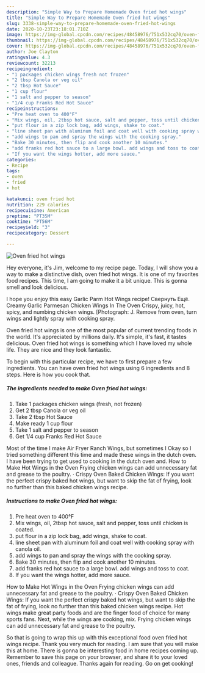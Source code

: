 ```yaml
---
description: "Simple Way to Prepare Homemade Oven fried hot wings"
title: "Simple Way to Prepare Homemade Oven fried hot wings"
slug: 3338-simple-way-to-prepare-homemade-oven-fried-hot-wings
date: 2020-10-23T23:18:01.710Z
image: https://img-global.cpcdn.com/recipes/48458976/751x532cq70/oven-fried-hot-wings-recipe-main-photo.jpg
thumbnail: https://img-global.cpcdn.com/recipes/48458976/751x532cq70/oven-fried-hot-wings-recipe-main-photo.jpg
cover: https://img-global.cpcdn.com/recipes/48458976/751x532cq70/oven-fried-hot-wings-recipe-main-photo.jpg
author: Joe Clayton
ratingvalue: 4.3
reviewcount: 32213
recipeingredient:
- "1 packages chicken wings fresh not frozen"
- "2 tbsp Canola or veg oil"
- "2 tbsp Hot Sauce"
- "1 cup flour"
- "1 salt and pepper to season"
- "1/4 cup Franks Red Hot Sauce"
recipeinstructions:
- "Pre heat oven to 400°F"
- "Mix wings, oil, 2tbsp hot sauce, salt and pepper, toss until chicken is coated."
- "put flour in a zip lock bag, add wings, shake to coat."
- "line sheet pan with aluminum foil and coat well with cooking spray with canola oil."
- "add wings to pan and spray the wings with the cooking spray."
- "Bake 30 minutes, then flip and cook another 10 minutes."
- "add franks red hot sauce to a large bowl. add wings and toss to coat."
- "If you want the wings hotter, add more sauce."
categories:
- Recipe
tags:
- oven
- fried
- hot

katakunci: oven fried hot 
nutrition: 229 calories
recipecuisine: American
preptime: "PT35M"
cooktime: "PT56M"
recipeyield: "3"
recipecategory: Dessert

---
```



![Oven fried hot wings](https://img-global.cpcdn.com/recipes/48458976/751x532cq70/oven-fried-hot-wings-recipe-main-photo.jpg)

Hey everyone, it's Jim, welcome to my recipe page. Today, I will show you a way to make a distinctive dish, oven fried hot wings. It is one of my favorites food recipes. This time, I am going to make it a bit unique. This is gonna smell and look delicious.

I hope you enjoy this easy Garlic Parm Hot Wings recipe! Свернуть Ещё. Creamy Garlic Parmesan Chicken Wings In The Oven Crispy, juicy, hot, spicy, and numbing chicken wings. [Photograph: J. Remove from oven, turn wings and lightly spray with cooking spray.

Oven fried hot wings is one of the most popular of current trending foods in the world. It's appreciated by millions daily. It's simple, it's fast, it tastes delicious. Oven fried hot wings is something which I have loved my whole life. They are nice and they look fantastic.


To begin with this particular recipe, we have to first prepare a few ingredients. You can have oven fried hot wings using 6 ingredients and 8 steps. Here is how you cook that.

<!--inarticleads1-->

##### The ingredients needed to make Oven fried hot wings:

1. Take 1 packages chicken wings (fresh, not frozen)
1. Get 2 tbsp Canola or veg oil
1. Take 2 tbsp Hot Sauce
1. Make ready 1 cup flour
1. Take 1 salt and pepper to season
1. Get 1/4 cup Franks Red Hot Sauce


Most of the time I make Air Fryer Ranch Wings, but sometimes I Okay so I tried something different this time and made these wings in the dutch oven. I have been trying to get used to cooking in the dutch oven and. How to Make Hot Wings in the Oven Frying chicken wings can add unnecessary fat and grease to the poultry. · Crispy Oven Baked Chicken Wings: If you want the perfect crispy baked hot wings, but want to skip the fat of frying, look no further than this baked chicken wings recipe. 

<!--inarticleads2-->

##### Instructions to make Oven fried hot wings:

1. Pre heat oven to 400°F
1. Mix wings, oil, 2tbsp hot sauce, salt and pepper, toss until chicken is coated.
1. put flour in a zip lock bag, add wings, shake to coat.
1. line sheet pan with aluminum foil and coat well with cooking spray with canola oil.
1. add wings to pan and spray the wings with the cooking spray.
1. Bake 30 minutes, then flip and cook another 10 minutes.
1. add franks red hot sauce to a large bowl. add wings and toss to coat.
1. If you want the wings hotter, add more sauce.


How to Make Hot Wings in the Oven Frying chicken wings can add unnecessary fat and grease to the poultry. · Crispy Oven Baked Chicken Wings: If you want the perfect crispy baked hot wings, but want to skip the fat of frying, look no further than this baked chicken wings recipe. Hot wings make great party foods and are the finger food of choice for many sports fans. Next, while the wings are cooking, mix. Frying chicken wings can add unnecessary fat and grease to the poultry. 

So that is going to wrap this up with this exceptional food oven fried hot wings recipe. Thank you very much for reading. I am sure that you will make this at home. There is gonna be interesting food in home recipes coming up. Remember to save this page on your browser, and share it to your loved ones, friends and colleague. Thanks again for reading. Go on get cooking!
